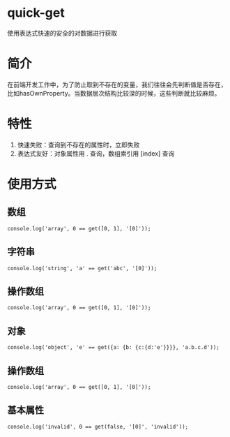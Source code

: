 # quick-get
使用表达式快速的安全的对数据进行获取

# 简介
在前端开发工作中，为了防止取到不存在的变量，我们往往会先判断值是否存在，比如hasOwnProperty。当数据层次结构比较深的时候，这些判断就比较麻烦。

# 特性

1. 快速失败：查询到不存在的属性时，立即失败
2. 表达式友好：对象属性用 . 查询，数组索引用 [index] 查询

# 使用方式

## 数组 ##
	console.log('array', 0 == get([0, 1], '[0]'));
## 字符串 ##
	console.log('string', 'a' == get('abc', '[0]'));
## 操作数组 ##
	console.log('array', 0 == get([0, 1], '[0]'));
## 对象 ##
	console.log('object', 'e' == get({a: {b: {c:{d:'e'}}}}, 'a.b.c.d'));
## 操作数组 ##
	console.log('array', 0 == get([0, 1], '[0]'));
## 基本属性 ##
	console.log('invalid', 0 == get(false, '[0]', 'invalid'));
